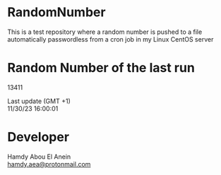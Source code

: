 # RandomNumber    
This is a test repository where a random number is pushed to a file automatically passwordless from a cron job in my Linux CentOS server    
# Random Number of the last run   
13411
      
Last update (GMT +1)    
11/30/23 16:00:01
# Developer    
Hamdy Abou El Anein   
hamdy.aea@protonmail.com
